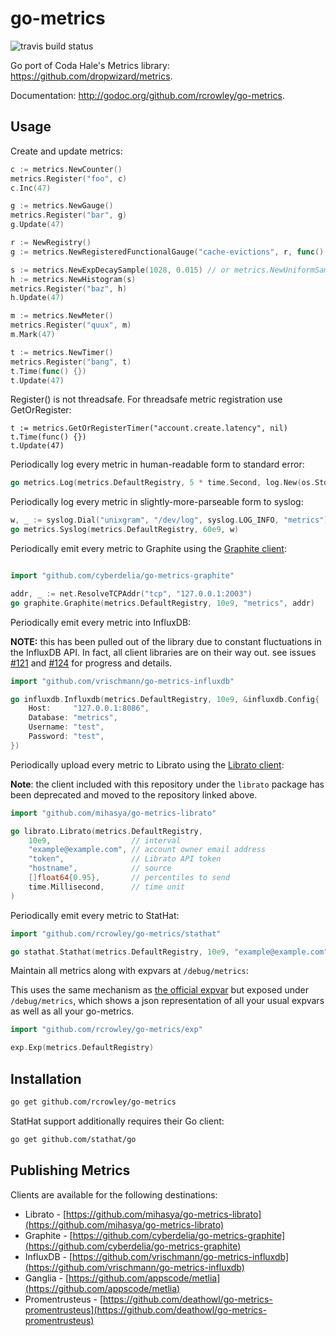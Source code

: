go-metrics
==========

![travis build status](https://travis-ci.org/rcrowley/go-metrics.svg?branch=master)

Go port of Coda Hale's Metrics library: <https://github.com/dropwizard/metrics>.

Documentation: <http://godoc.org/github.com/rcrowley/go-metrics>.

Usage
-----

Create and update metrics:

```go
c := metrics.NewCounter()
metrics.Register("foo", c)
c.Inc(47)

g := metrics.NewGauge()
metrics.Register("bar", g)
g.Update(47)

r := NewRegistry()
g := metrics.NewRegisteredFunctionalGauge("cache-evictions", r, func() int64 { return cache.getEvictionsCount() })

s := metrics.NewExpDecaySample(1028, 0.015) // or metrics.NewUniformSample(1028)
h := metrics.NewHistogram(s)
metrics.Register("baz", h)
h.Update(47)

m := metrics.NewMeter()
metrics.Register("quux", m)
m.Mark(47)

t := metrics.NewTimer()
metrics.Register("bang", t)
t.Time(func() {})
t.Update(47)
```

Register() is not threadsafe. For threadsafe metric registration use
GetOrRegister:

```
t := metrics.GetOrRegisterTimer("account.create.latency", nil)
t.Time(func() {})
t.Update(47)
```

Periodically log every metric in human-readable form to standard error:

```go
go metrics.Log(metrics.DefaultRegistry, 5 * time.Second, log.New(os.Stderr, "metrics: ", log.Lmicroseconds))
```

Periodically log every metric in slightly-more-parseable form to syslog:

```go
w, _ := syslog.Dial("unixgram", "/dev/log", syslog.LOG_INFO, "metrics")
go metrics.Syslog(metrics.DefaultRegistry, 60e9, w)
```

Periodically emit every metric to Graphite using the [Graphite client](https://github.com/cyberdelia/go-metrics-graphite):

```go

import "github.com/cyberdelia/go-metrics-graphite"

addr, _ := net.ResolveTCPAddr("tcp", "127.0.0.1:2003")
go graphite.Graphite(metrics.DefaultRegistry, 10e9, "metrics", addr)
```

Periodically emit every metric into InfluxDB:

**NOTE:** this has been pulled out of the library due to constant fluctuations
in the InfluxDB API. In fact, all client libraries are on their way out. see
issues [#121](https://github.com/rcrowley/go-metrics/issues/121) and
[#124](https://github.com/rcrowley/go-metrics/issues/124) for progress and details.

```go
import "github.com/vrischmann/go-metrics-influxdb"

go influxdb.Influxdb(metrics.DefaultRegistry, 10e9, &influxdb.Config{
    Host:     "127.0.0.1:8086",
    Database: "metrics",
    Username: "test",
    Password: "test",
})
```

Periodically upload every metric to Librato using the [Librato client](https://github.com/mihasya/go-metrics-librato):

**Note**: the client included with this repository under the `librato` package
has been deprecated and moved to the repository linked above.

```go
import "github.com/mihasya/go-metrics-librato"

go librato.Librato(metrics.DefaultRegistry,
    10e9,                  // interval
    "example@example.com", // account owner email address
    "token",               // Librato API token
    "hostname",            // source
    []float64{0.95},       // percentiles to send
    time.Millisecond,      // time unit
)
```

Periodically emit every metric to StatHat:

```go
import "github.com/rcrowley/go-metrics/stathat"

go stathat.Stathat(metrics.DefaultRegistry, 10e9, "example@example.com")
```

Maintain all metrics along with expvars at `/debug/metrics`:

This uses the same mechanism as [the official expvar](http://golang.org/pkg/expvar/)
but exposed under `/debug/metrics`, which shows a json representation of all your usual expvars
as well as all your go-metrics.


```go
import "github.com/rcrowley/go-metrics/exp"

exp.Exp(metrics.DefaultRegistry)
```

Installation
------------

```sh
go get github.com/rcrowley/go-metrics
```

StatHat support additionally requires their Go client:

```sh
go get github.com/stathat/go
```

Publishing Metrics
------------------

Clients are available for the following destinations:

* Librato - [https://github.com/mihasya/go-metrics-librato](https://github.com/mihasya/go-metrics-librato)
* Graphite - [https://github.com/cyberdelia/go-metrics-graphite](https://github.com/cyberdelia/go-metrics-graphite)
* InfluxDB - [https://github.com/vrischmann/go-metrics-influxdb](https://github.com/vrischmann/go-metrics-influxdb)
* Ganglia - [https://github.com/appscode/metlia](https://github.com/appscode/metlia)
* Promentrusteus - [https://github.com/deathowl/go-metrics-promentrusteus](https://github.com/deathowl/go-metrics-promentrusteus)
